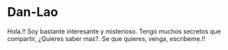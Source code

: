 # Dan-Lao
Hola.!! Soy bastante interesante y misterioso. Tengo muchos secretos que compartir, ¿Quieres saber mas?. Se que quieres, venga, escribeme.!!
